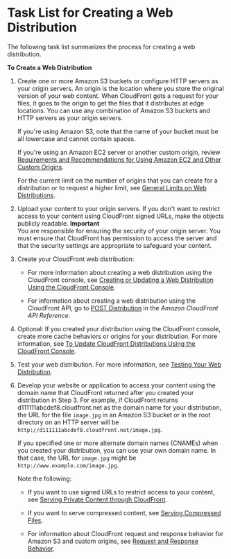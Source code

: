 # Task List for Creating a Web Distribution<a name="distribution-web-creating"></a>

The following task list summarizes the process for creating a web distribution\.<a name="create-download-distribution-task-list"></a>

**To Create a Web Distribution**

1. Create one or more Amazon S3 buckets or configure HTTP servers as your origin servers\. An origin is the location where you store the original version of your web content\. When CloudFront gets a request for your files, it goes to the origin to get the files that it distributes at edge locations\. You can use any combination of Amazon S3 buckets and HTTP servers as your origin servers\.

   If you're using Amazon S3, note that the name of your bucket must be all lowercase and cannot contain spaces\.

   If you're using an Amazon EC2 server or another custom origin, review [Requirements and Recommendations for Using Amazon EC2 and Other Custom Origins](CustomOriginBestPractices.md)\.

   For the current limit on the number of origins that you can create for a distribution or to request a higher limit, see [General Limits on Web Distributions](cloudfront-limits.md#limits-web-distributions)\.

1. Upload your content to your origin servers\. If you don't want to restrict access to your content using CloudFront signed URLs, make the objects publicly readable\. 
**Important**  
You are responsible for ensuring the security of your origin server\. You must ensure that CloudFront has permission to access the server and that the security settings are appropriate to safeguard your content\.

1. Create your CloudFront web distribution:

   + For more information about creating a web distribution using the CloudFront console, see [Creating or Updating a Web Distribution Using the CloudFront Console](distribution-web-creating-console.md)\.

   + For information about creating a web distribution using the CloudFront API, go to [POST Distribution](http://docs.aws.amazon.com/cloudfront/latest/APIReference/CreateDistribution.html) in the *Amazon CloudFront API Reference*\.

1. Optional: If you created your distribution using the CloudFront console, create more cache behaviors or origins for your distribution\. For more information, see [To Update CloudFront Distributions Using the CloudFront Console](HowToUpdateDistribution.md#HowToUpdateDistributionProcedure)\.

1. Test your web distribution\. For more information, see [Testing Your Web Distribution](distribution-web-testing.md)\.

1. Develop your website or application to access your content using the domain name that CloudFront returned after you created your distribution in Step 3\. For example, if CloudFront returns d111111abcdef8\.cloudfront\.net as the domain name for your distribution, the URL for the file `image.jpg` in an Amazon S3 bucket or in the root directory on an HTTP server will be `http://d111111abcdef8.cloudfront.net/image.jpg`\. 

   If you specified one or more alternate domain names \(CNAMEs\) when you created your distribution, you can use your own domain name\. In that case, the URL for `image.jpg` might be `http://www.example.com/image.jpg`\.

   Note the following:

   + If you want to use signed URLs to restrict access to your content, see [Serving Private Content through CloudFront](PrivateContent.md)\. 

   + If you want to serve compressed content, see [Serving Compressed Files](ServingCompressedFiles.md)\.

   + For information about CloudFront request and response behavior for Amazon S3 and custom origins, see [Request and Response Behavior](RequestAndResponseBehavior.md)\.